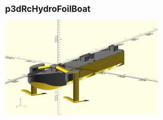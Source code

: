 # p3dRcHydroFoilBoat

![HydroFoil boat](https://github.com/ayaromenok/p3dRcHydroFoilBoat/blob/master/png/_assembly.png?raw=true)

